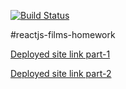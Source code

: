 [![Build Status](https://img.shields.io/travis/TheLazySock/reactjs-films-homework.svg)](https://img.shields.io/travis/TheLazySock/reactjs-films-homework.svg)

#reactjs-films-homework

[Deployed site link part-1](https://reactjs-films-homework-tisnnyaisd.now.sh)

[Deployed site link part-2](https://reactjs-films-homework-sawrixaieo.now.sh)